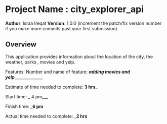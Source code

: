 
# Project Name : city_explorer_api

**Author**: Israa Ireqat
**Version**: 1.0.0 (increment the patch/fix version number if you make more commits past your first submission)

## Overview
This application provides information about the location of the city, the weather, parks , movies and yelp.

Features:
Number and name of feature: _________adding  movies and yelp_______________________

Estimate of time needed to complete: __3 hrs___

Start time: _ 4 pm___

Finish time: ___6 pm__

Actual time needed to complete: ___2 hrs__